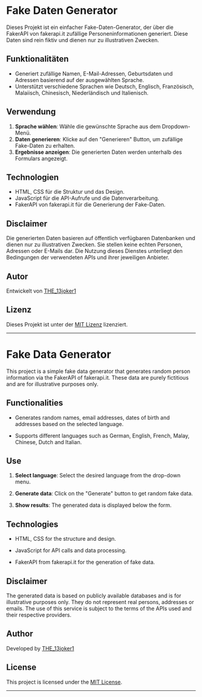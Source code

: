 # Fake Daten Generator

Dieses Projekt ist ein einfacher Fake-Daten-Generator, der über die FakerAPI von fakerapi.it zufällige Personeninformationen generiert. Diese Daten sind rein fiktiv und dienen nur zu illustrativen Zwecken.

## Funktionalitäten

- Generiert zufällige Namen, E-Mail-Adressen, Geburtsdaten und Adressen basierend auf der ausgewählten Sprache.
- Unterstützt verschiedene Sprachen wie Deutsch, Englisch, Französisch, Malaiisch, Chinesisch, Niederländisch und Italienisch.

## Verwendung

1. **Sprache wählen**: Wähle die gewünschte Sprache aus dem Dropdown-Menü.
2. **Daten generieren**: Klicke auf den "Generieren" Button, um zufällige Fake-Daten zu erhalten.
3. **Ergebnisse anzeigen**: Die generierten Daten werden unterhalb des Formulars angezeigt.

## Technologien

- HTML, CSS für die Struktur und das Design.
- JavaScript für die API-Aufrufe und die Datenverarbeitung.
- FakerAPI von fakerapi.it für die Generierung der Fake-Daten.

## Disclaimer

Die generierten Daten basieren auf öffentlich verfügbaren Datenbanken und dienen nur zu illustrativen Zwecken. Sie stellen keine echten Personen, Adressen oder E-Mails dar. Die Nutzung dieses Dienstes unterliegt den Bedingungen der verwendeten APIs und ihrer jeweiligen Anbieter.

## Autor

Entwickelt von [THE_13joker1](https://github.com/the13joker1)

## Lizenz

Dieses Projekt ist unter der [MIT Lizenz](https://opensource.org/licenses/MIT) lizenziert.
***
# Fake Data Generator

This project is a simple fake data generator that generates random person information via the FakerAPI of fakerapi.it. These data are purely fictitious and are for illustrative purposes only.

## Functionalities

- Generates random names, email addresses, dates of birth and addresses based on the selected language.

- Supports different languages such as German, English, French, Malay, Chinese, Dutch and Italian.

## Use

1. **Select language**: Select the desired language from the drop-down menu.

2. **Generate data**: Click on the "Generate" button to get random fake data.

3. **Show results**: The generated data is displayed below the form.

## Technologies

- HTML, CSS for the structure and design.

- JavaScript for API calls and data processing.

- FakerAPI from fakerapi.it for the generation of fake data.

## Disclaimer

The generated data is based on publicly available databases and is for illustrative purposes only. They do not represent real persons, addresses or emails. The use of this service is subject to the terms of the APIs used and their respective providers.

## Author

Developed by [THE_13joker1](https://github.com/the13joker1)

## License

This project is licensed under the [MIT License](https://opensource.org/licenses/MIT).

***
